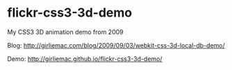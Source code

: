 flickr-css3-3d-demo
===================

My CSS3 3D animation demo from 2009

Blog: http://girliemac.com/blog/2009/09/03/webkit-css-3d-local-db-demo/

Demo: http://girliemac.github.io/flickr-css3-3d-demo/
